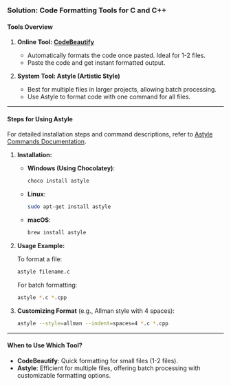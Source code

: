 ### **Solution: Code Formatting Tools for C and C++**

#### Tools Overview

1. **Online Tool: [CodeBeautify](https://codebeautify.org/cpp-formatter-beautifier)**

   - Automatically formats the code once pasted. Ideal for 1-2 files.
   - Paste the code and get instant formatted output.

2. **System Tool: Astyle (Artistic Style)**
   - Best for multiple files in larger projects, allowing batch processing.
   - Use Astyle to format code with one command for all files.

---

#### **Steps for Using Astyle**

For detailed installation steps and command descriptions, refer to [Astyle Commands Documentation](https://madhurimarawat.github.io/Semester-Notes/Astyle-Commands.html).

1. **Installation:**

   - **Windows (Using Chocolatey)**:

     ```powershell
     choco install astyle
     ```

   - **Linux**:

     ```bash
     sudo apt-get install astyle
     ```

   - **macOS**:
     ```bash
     brew install astyle
     ```

2. **Usage Example:**

   To format a file:

   ```bash
   astyle filename.c
   ```

   For batch formatting:

   ```bash
   astyle *.c *.cpp
   ```

3. **Customizing Format** (e.g., Allman style with 4 spaces):
   ```bash
   astyle --style=allman --indent=spaces=4 *.c *.cpp
   ```

---

#### **When to Use Which Tool?**

- **CodeBeautify**: Quick formatting for small files (1-2 files).
- **Astyle**: Efficient for multiple files, offering batch processing with customizable formatting options.

